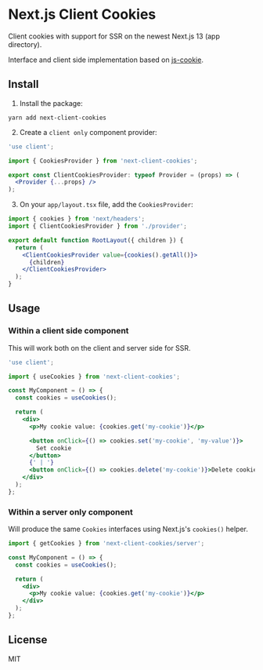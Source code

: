 # Next.js Client Cookies

Client cookies with support for SSR on the newest Next.js 13 (app directory).

Interface and client side implementation based on [js-cookie](https://www.npmjs.com/package/js-cookie).

## Install

1. Install the package:

```
yarn add next-client-cookies
```

2. Create a `client only` component provider:

```jsx
'use client';

import { CookiesProvider } from 'next-client-cookies';

export const ClientCookiesProvider: typeof Provider = (props) => (
  <Provider {...props} />
);
```

3. On your `app/layout.tsx` file, add the `CookiesProvider`:

```jsx
import { cookies } from 'next/headers';
import { ClientCookiesProvider } from './provider';

export default function RootLayout({ children }) {
  return (
    <ClientCookiesProvider value={cookies().getAll()}>
      {children}
    </ClientCookiesProvider>
  );
}
```

## Usage

### Within a client side component

This will work both on the client and server side for SSR.

```jsx
'use client';

import { useCookies } from 'next-client-cookies';

const MyComponent = () => {
  const cookies = useCookies();

  return (
    <div>
      <p>My cookie value: {cookies.get('my-cookie')}</p>

      <button onClick={() => cookies.set('my-cookie', 'my-value')}>
        Set cookie
      </button>
      {' | '}
      <button onClick={() => cookies.delete('my-cookie')}>Delete cookie</button>
    </div>
  );
};
```

### Within a server only component

Will produce the same `Cookies` interfaces using Next.js's `cookies()` helper.

```jsx
import { getCookies } from 'next-client-cookies/server';

const MyComponent = () => {
  const cookies = useCookies();

  return (
    <div>
      <p>My cookie value: {cookies.get('my-cookie')}</p>
    </div>
  );
};
```

## License

MIT
